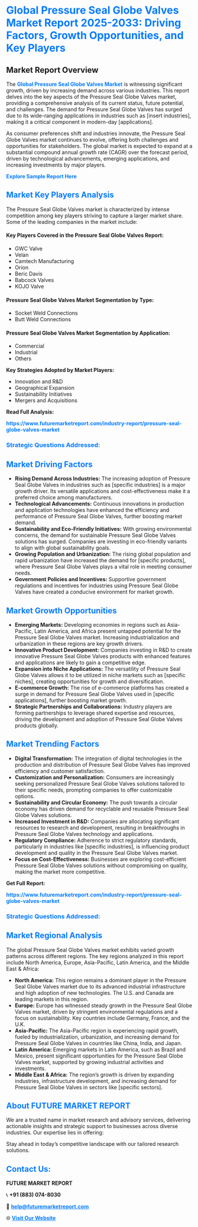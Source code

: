 <h1 style="color: #007BFF;">Global Pressure Seal Globe Valves Market Report 2025-2033: Driving Factors, Growth Opportunities, and Key Players</h1>

<section id="overview">
<h2>Market Report Overview</h2>
<p>The <a href="https://www.futuremarketreport.com/industry-report/pressure-seal-globe-valves-market" style="color: #007BFF; text-decoration: none;"><strong>Global Pressure Seal Globe Valves Market</strong></a> is witnessing significant growth, driven by increasing demand across various industries. This report delves into the key aspects of the Pressure Seal Globe Valves market, providing a comprehensive analysis of its current status, future potential, and challenges. The demand for Pressure Seal Globe Valves has surged due to its wide-ranging applications in industries such as [insert industries], making it a critical component in modern-day [applications].</p>
<p>As consumer preferences shift and industries innovate, the Pressure Seal Globe Valves market continues to evolve, offering both challenges and opportunities for stakeholders. The global market is expected to expand at a substantial compound annual growth rate (CAGR) over the forecast period, driven by technological advancements, emerging applications, and increasing investments by major players.</p>
</section>

<section id="overview">
<p><a href="https://www.futuremarketreport.com/request-sample/reportId=29261" style="color: #007BFF; text-decoration: none;"><strong>Explore Sample Report Here</strong></a></p>
</section>

<section id="key-players">
<h2 style="color: #007BFF;">Market Key Players Analysis</h2>
<p>The Pressure Seal Globe Valves market is characterized by intense competition among key players striving to capture a larger market share. Some of the leading companies in the market include:</p>
<h4>Key Players Covered in the Pressure Seal Globe Valves Report:</h4>
<ul><li>GWC Valve</li><li>Velan</li><li>Camtech Manufacturing</li><li>Orion</li><li>Beric Davis</li><li>Babcock Valves</li><li>KOJO Valve</li></ul>
<h4>Pressure Seal Globe Valves Market Segmentation by Type:</h4>
<ul><li>Socket Weld Connections</li><li>Butt Weld Connections</li></ul>

<h4>Pressure Seal Globe Valves Market Segmentation by Application:</h4>
<ul><li>Commercial</li><li>Industrial</li><li>Others</li></ul>
<p><strong>Key Strategies Adopted by Market Players:</strong></p>
<ul>
<li>Innovation and R&D</li>
<li>Geographical Expansion</li>
<li>Sustainability Initiatives</li>
<li>Mergers and Acquisitions</li>
</ul>
</section>

<section>
<p><strong>Read Full Analysis: </strong></p><a href="https://www.futuremarketreport.com/industry-report/pressure-seal-globe-valves-market" style="color: #007BFF; text-decoration: none;"><strong>https://www.futuremarketreport.com/industry-report/pressure-seal-globe-valves-market</strong></a>
<h3 style="color: #007BFF;">Strategic Questions Addressed:</h3>
</section>

<section id="driving-factors">
<h2 style="color: #007BFF;">Market Driving Factors</h2>
<ul>
<li><strong>Rising Demand Across Industries:</strong> The increasing adoption of Pressure Seal Globe Valves in industries such as [specific industries] is a major growth driver. Its versatile applications and cost-effectiveness make it a preferred choice among manufacturers.</li>
<li><strong>Technological Advancements:</strong> Continuous innovations in production and application technologies have enhanced the efficiency and performance of Pressure Seal Globe Valves, further boosting market demand.</li>
<li><strong>Sustainability and Eco-Friendly Initiatives:</strong> With growing environmental concerns, the demand for sustainable Pressure Seal Globe Valves solutions has surged. Companies are investing in eco-friendly variants to align with global sustainability goals.</li>
<li><strong>Growing Population and Urbanization:</strong> The rising global population and rapid urbanization have increased the demand for [specific products], where Pressure Seal Globe Valves plays a vital role in meeting consumer needs.</li>
<li><strong>Government Policies and Incentives:</strong> Supportive government regulations and incentives for industries using Pressure Seal Globe Valves have created a conducive environment for market growth.</li>
</ul>
</section>

<section id="growth-opportunities">
<h2 style="color: #007BFF;">Market Growth Opportunities</h2>
<ul>
<li><strong>Emerging Markets:</strong> Developing economies in regions such as Asia-Pacific, Latin America, and Africa present untapped potential for the Pressure Seal Globe Valves market. Increasing industrialization and urbanization in these regions are key growth drivers.</li>
<li><strong>Innovative Product Development:</strong> Companies investing in R&D to create innovative Pressure Seal Globe Valves products with enhanced features and applications are likely to gain a competitive edge.</li>
<li><strong>Expansion into Niche Applications:</strong> The versatility of Pressure Seal Globe Valves allows it to be utilized in niche markets such as [specific niches], creating opportunities for growth and diversification.</li>
<li><strong>E-commerce Growth:</strong> The rise of e-commerce platforms has created a surge in demand for Pressure Seal Globe Valves used in [specific applications], further boosting market growth.</li>
<li><strong>Strategic Partnerships and Collaborations:</strong> Industry players are forming partnerships to leverage shared expertise and resources, driving the development and adoption of Pressure Seal Globe Valves products globally.</li>
</ul>
</section>

<section id="trending-factors">
<h2 style="color: #007BFF;">Market Trending Factors</h2>
<ul>
<li><strong>Digital Transformation:</strong> The integration of digital technologies in the production and distribution of Pressure Seal Globe Valves has improved efficiency and customer satisfaction.</li>
<li><strong>Customization and Personalization:</strong> Consumers are increasingly seeking personalized Pressure Seal Globe Valves solutions tailored to their specific needs, prompting companies to offer customizable options.</li>
<li><strong>Sustainability and Circular Economy:</strong> The push towards a circular economy has driven demand for recyclable and reusable Pressure Seal Globe Valves solutions.</li>
<li><strong>Increased Investment in R&D:</strong> Companies are allocating significant resources to research and development, resulting in breakthroughs in Pressure Seal Globe Valves technology and applications.</li>
<li><strong>Regulatory Compliance:</strong> Adherence to strict regulatory standards, particularly in industries like [specific industries], is influencing product development and quality in the Pressure Seal Globe Valves market.</li>
<li><strong>Focus on Cost-Effectiveness:</strong> Businesses are exploring cost-efficient Pressure Seal Globe Valves solutions without compromising on quality, making the market more competitive.</li>
</ul>
</section>

<section>
<p><strong>Get Full Report: </strong></p><a href="https://www.futuremarketreport.com/industry-report/pressure-seal-globe-valves-market" style="color: #007BFF; text-decoration: none;"><strong>https://www.futuremarketreport.com/industry-report/pressure-seal-globe-valves-market</strong></a>
<h3 style="color: #007BFF;">Strategic Questions Addressed:</h3>
</section>


<section id="regional-analysis">
<h2 style="color: #007BFF;">Market Regional Analysis</h2>
<p>The global Pressure Seal Globe Valves market exhibits varied growth patterns across different regions. The key regions analyzed in this report include North America, Europe, Asia-Pacific, Latin America, and the Middle East & Africa:</p>
<ul>
<li><strong>North America:</strong> This region remains a dominant player in the Pressure Seal Globe Valves market due to its advanced industrial infrastructure and high adoption of new technologies. The U.S. and Canada are leading markets in this region.</li>
<li><strong>Europe:</strong> Europe has witnessed steady growth in the Pressure Seal Globe Valves market, driven by stringent environmental regulations and a focus on sustainability. Key countries include Germany, France, and the U.K.</li>
<li><strong>Asia-Pacific:</strong> The Asia-Pacific region is experiencing rapid growth, fueled by industrialization, urbanization, and increasing demand for Pressure Seal Globe Valves in countries like China, India, and Japan.</li>
<li><strong>Latin America:</strong> Emerging markets in Latin America, such as Brazil and Mexico, present significant opportunities for the Pressure Seal Globe Valves market, supported by growing industrial activities and investments.</li>
<li><strong>Middle East & Africa:</strong> The region’s growth is driven by expanding industries, infrastructure development, and increasing demand for Pressure Seal Globe Valves in sectors like [specific sectors].</li>
</ul>
</section>

<footer>
<h2 style="color: #007BFF;">About FUTURE MARKET REPORT</h2>
<p>We are a trusted name in market research and advisory services, delivering actionable insights and strategic support to businesses across diverse industries. Our expertise lies in offering:</p>

<p>Stay ahead in today’s competitive landscape with our tailored research solutions.</p>

<h2 style="color: #007BFF;">Contact Us:</h2>
<p><strong>FUTURE MARKET REPORT</strong></p>
<p>📞 <strong>+91 (883) 074-8030</strong></p>
<p>📧 <strong><a href="mailto:help@futuremarketreport.com" style="color: #007BFF;">help@futuremarketreport.com</a></strong></p>
<p>🌐 <strong><a href="https://www.futuremarketreport.com/" style="color: #007BFF;">Visit Our Website</a></strong></p>
</footer>